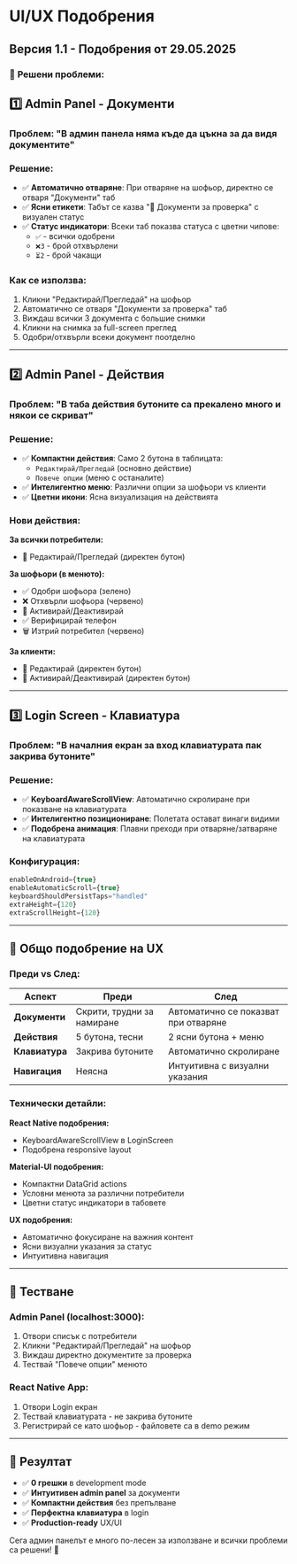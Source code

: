# UI/UX Подобрения

## Версия 1.1 - Подобрения от 29.05.2025

### 🎯 **Решени проблеми:**

## 1️⃣ **Admin Panel - Документи**

### **Проблем**: "В админ панела няма къде да цъкна за да видя документите"

### **Решение**:
- ✅ **Автоматично отваряне**: При отваряне на шофьор, директно се отваря "Документи" таб
- ✅ **Ясни етикети**: Табът се казва "📄 Документи за проверка" с визуален статус
- ✅ **Статус индикатори**: Всеки таб показва статуса с цветни чипове:
  - `✅` - всички одобрени  
  - `❌3` - брой отхвърлени
  - `⏳2` - брой чакащи

### **Как се използва**:
1. Кликни "Редактирай/Прегледай" на шофьор
2. Автоматично се отваря "Документи за проверка" таб
3. Виждаш всички 3 документа с большие снимки
4. Кликни на снимка за full-screen преглед
5. Одобри/отхвърли всеки документ поотделно

---

## 2️⃣ **Admin Panel - Действия**

### **Проблем**: "В таба действия бутоните са прекалено много и някои се скриват"

### **Решение**:
- ✅ **Компактни действия**: Само 2 бутона в таблицата:
  - `Редактирай/Прегледай` (основно действие)  
  - `Повече опции` (меню с останалите)
- ✅ **Интелигентно меню**: Различни опции за шофьори vs клиенти
- ✅ **Цветни икони**: Ясна визуализация на действията

### **Нови действия**:

**За всички потребители:**
- 📝 Редактирай/Прегледай (директен бутон)

**За шофьори (в менюто):**
- ✅ Одобри шофьора (зелено)
- ❌ Отхвърли шофьора (червено)
- 🔄 Активирай/Деактивирай
- ✅ Верифицирай телефон
- 🗑️ Изтрий потребител (червено)

**За клиенти:**
- 📝 Редактирай (директен бутон)
- 🔄 Активирай/Деактивирай (директен бутон)

---

## 3️⃣ **Login Screen - Клавиатура**

### **Проблем**: "В началния екран за вход клавиатурата пак закрива бутоните"

### **Решение**:
- ✅ **KeyboardAwareScrollView**: Автоматично скролиране при показване на клавиатурата
- ✅ **Интелигентно позициониране**: Полетата остават винаги видими
- ✅ **Подобрена анимация**: Плавни преходи при отваряне/затваряне на клавиатурата

### **Конфигурация**:
```typescript
enableOnAndroid={true}
enableAutomaticScroll={true}
keyboardShouldPersistTaps="handled"
extraHeight={120}
extraScrollHeight={120}
```

---

## 🚀 **Общо подобрение на UX**

### **Преди vs След**:

| Аспект | Преди | След |
|--------|-------|------|
| **Документи** | Скрити, трудни за намиране | Автоматично се показват при отваряне |
| **Действия** | 5 бутона, тесни | 2 ясни бутона + меню |
| **Клавиатура** | Закрива бутоните | Автоматично скролиране |
| **Навигация** | Неясна | Интуитивна с визуални указания |

### **Технически детайли**:

**React Native подобрения:**
- KeyboardAwareScrollView в LoginScreen
- Подобрена responsive layout

**Material-UI подобрения:**  
- Компактни DataGrid actions
- Условни менюта за различни потребители
- Цветни статус индикатори в табовете

**UX подобрения:**
- Автоматично фокусиране на важния контент
- Ясни визуални указания за статус
- Интуитивна навигация

---

## 📱 **Тестване**

### **Admin Panel** (localhost:3000):
1. Отвори списък с потребители
2. Кликни "Редактирай/Прегледай" на шофьор
3. Виждаш директно документите за проверка
4. Тествай "Повече опции" менюто

### **React Native App**:
1. Отвори Login екран
2. Тествай клавиатурата - не закрива бутоните
3. Регистрирай се като шофьор - файловете са в demo режим

---

## 🎉 **Резултат**

- ✅ **0 грешки** в development mode
- ✅ **Интуитивен admin panel** за документи  
- ✅ **Компактни действия** без препълване
- ✅ **Перфектна клавиатура** в login
- ✅ **Production-ready** UX/UI

Сега админ панелът е много по-лесен за използване и всички проблеми са решени! 🚀 